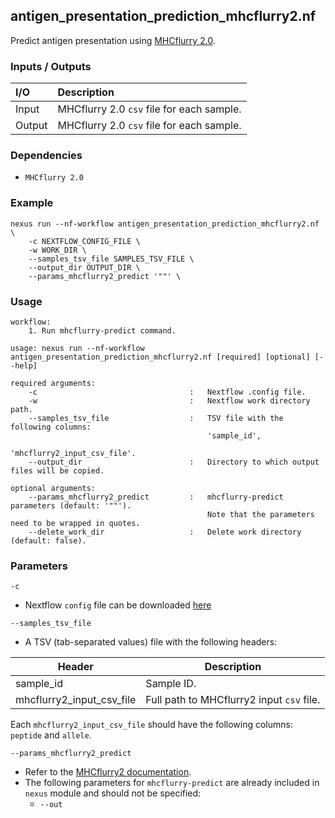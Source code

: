 ## antigen_presentation_prediction_mhcflurry2.nf

Predict antigen presentation using [MHCflurry 2.0](https://github.com/openvax/mhcflurry).

### Inputs / Outputs

| I/O    | Description                                |
|:-------|:-------------------------------------------|
| Input  | MHCflurry 2.0 `csv` file for each sample.  | 
| Output | MHCflurry 2.0 `csv` file for each sample.  |

### Dependencies

* `MHCflurry 2.0`

### Example
```
nexus run --nf-workflow antigen_presentation_prediction_mhcflurry2.nf \
    -c NEXTFLOW_CONFIG_FILE \
    -w WORK_DIR \
    --samples_tsv_file SAMPLES_TSV_FILE \
    --output_dir OUTPUT_DIR \
    --params_mhcflurry2_predict '""' \
```

### Usage

```
workflow:
    1. Run mhcflurry-predict command.

usage: nexus run --nf-workflow antigen_presentation_prediction_mhcflurry2.nf [required] [optional] [--help]

required arguments:
    -c                                  :   Nextflow .config file.
    -w                                  :   Nextflow work directory path.
    --samples_tsv_file                  :   TSV file with the following columns:
                                            'sample_id',
                                            'mhcflurry2_input_csv_file'.
    --output_dir                        :   Directory to which output files will be copied.

optional arguments:
    --params_mhcflurry2_predict         :   mhcflurry-predict parameters (default: '""').
                                            Note that the parameters need to be wrapped in quotes.
    --delete_work_dir                   :   Delete work directory (default: false).
```

### Parameters

`-c`
* Nextflow `config` file can be downloaded [here](https://github.com/pirl-unc/nexus/tree/main/nextflow)

`--samples_tsv_file`
* A TSV (tab-separated values) file with the following headers:

| Header                    | Description                               |
|---------------------------|-------------------------------------------|
| sample_id                 | Sample ID.                                |
| mhcflurry2_input_csv_file | Full path to MHCflurry2 input `csv` file. |

Each `mhcflurry2_input_csv_file` should have the following columns: `peptide` and `allele`.

`--params_mhcflurry2_predict`
* Refer to the [MHCflurry2 documentation](https://github.com/openvax/mhcflurry).
* The following parameters for `mhcflurry-predict` are already included in `nexus` module and should not be specified:
  * `--out`
